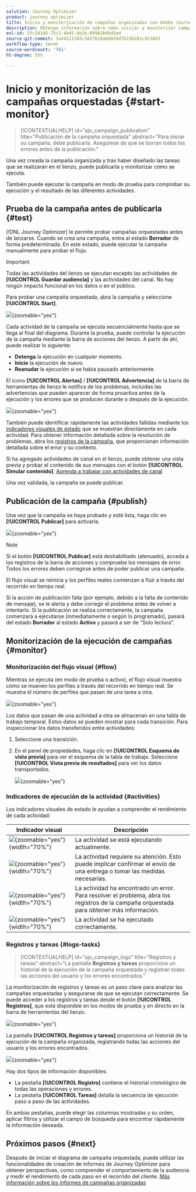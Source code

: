```yaml
---
solution: Journey Optimizer
product: journey optimizer
title: Inicio y monitorización de campañas organizadas con Adobe Journey Optimizer
description: Obtenga información sobre cómo iniciar y monitorizar campañas orquestadas con Adobe Journey Optimizer.
exl-id: 5fc2d1d6-75c3-4b45-bb2b-09982b9bd5ed
source-git-commit: 3a44111345c1627610a6b026d7b19b281c4538d3
workflow-type: tm+mt
source-wordcount: '761'
ht-degree: 55%

---
```



# Inicio y monitorización de las campañas orquestadas {#start-monitor}

>[!CONTEXTUALHELP]
>id="ajo_campaign_publication"
>title="Publicación de la campaña orquestada"
>abstract="Para iniciar su campaña, debe publicarla. Asegúrese de que se borran todos los errores antes de la publicación."

Una vez creada la campaña organizada y tras haber diseñado las tareas que se realizarán en el lienzo, puede publicarla y monitorizar cómo se ejecuta.

También puede ejecutar la campaña en modo de prueba para comprobar su ejecución y el resultado de las diferentes actividades.

## Prueba de la campaña antes de publicarla {#test}

[!DNL Journey Optimizer] le permite probar campañas orquestadas antes de lanzarse. Cuando se crea una campaña, entra al estado **Borrador** de forma predeterminada. En este estado, puede ejecutar la campaña manualmente para probar el flujo.

>[!IMPORTANT]
>
>Todas las actividades del lienzo se ejecutan excepto las actividades de **[!UICONTROL Guardar audiencia]** y las actividades del canal. No hay ningún impacto funcional en los datos o en el público.

Para probar una campaña orquestada, abra la campaña y seleccione **[!UICONTROL Start]**.

![](assets/campaign-start.png){zoomable="yes"}

Cada actividad de la campaña se ejecuta secuencialmente hasta que se llega al final del diagrama. Durante la prueba, puede controlar la ejecución de la campaña mediante la barra de acciones del lienzo. A partir de ahí, puede realizar lo siguiente:

* **Detenga** la ejecución en cualquier momento.
* **Inicie** la ejecución de nuevo.
* **Reanudar** la ejecución si se había pausado anteriormente.

El icono **[!UICONTROL Alertas]** / **[!UICONTROL Advertencia]** de la barra de herramientas de lienzo le notifica de los problemas, incluidas las advertencias que pueden aparecer de forma proactiva antes de la ejecución y los errores que se producen durante o después de la ejecución.

![](assets/campaign-warning.png){zoomable="yes"}

También puede identificar rápidamente las actividades fallidas mediante los [indicadores visuales de estado](#activities) que se muestran directamente en cada actividad. Para obtener información detallada sobre la resolución de problemas, abra los [registros de la campaña](#logs-tasks), que proporcionan información detallada sobre el error y su contexto.

Si ha agregado actividades de canal en el lienzo, puede obtener una vista previa y probar el contenido de sus mensajes con el botón **[!UICONTROL Simular contenido]**. [Aprenda a trabajar con actividades de canal](activities/channels.md)

Una vez validada, la campaña se puede publicar.

## Publicación de la campaña {#publish}

Una vez que la campaña se haya probado y esté lista, haga clic en **[!UICONTROL Publicar]** para activarla.

![](assets/campaign-publish.png){zoomable="yes"}

>[!NOTE]
>
>Si el botón **[!UICONTROL Publicar]** está deshabilitado (atenuado), acceda a los registros de la barra de acciones y compruebe los mensajes de error. Todos los errores deben corregirse antes de poder publicar una campaña.

El flujo visual se reinicia y los perfiles reales comienzan a fluir a través del recorrido en tiempo real.

Si la acción de publicación falla (por ejemplo, debido a la falta de contenido de mensaje), se le alerta y debe corregir el problema antes de volver a intentarlo. Si la publicación se realiza correctamente, la campaña comenzará a ejecutarse (inmediatamente o según lo programado), pasará del estado **Borrador** al estado **Activo** y pasará a ser de &quot;Solo lectura&quot;.

## Monitorización de la ejecución de campañas {#monitor}

### Monitorización del flujo visual {#flow}

Mientras se ejecuta (en modo de prueba o activo), el flujo visual muestra cómo se mueven los perfiles a través del recorrido en tiempo real. Se muestra el número de perfiles que pasan de una tarea a otra.

![](assets/workflow-execution.png){zoomable="yes"}

Los datos que pasan de una actividad a otra se almacenan en una tabla de trabajo temporal. Estos datos se pueden mostrar para cada transición. Para inspeccionar los datos transferidos entre actividades:

1. Seleccione una transición.
1. En el panel de propiedades, haga clic en **[!UICONTROL Esquema de vista previa]** para ver el esquema de la tabla de trabajo. Seleccione **[!UICONTROL Vista previa de resultados]** para ver los datos transportados.

   ![](assets/transition.png){zoomable="yes"}

### Indicadores de ejecución de la actividad {#activities}

Los indicadores visuales de estado le ayudan a comprender el rendimiento de cada actividad:

| Indicador visual | Descripción |
|-----|------------|
| ![](assets/activity-status-pending.png){zoomable="yes"}{width="70%"} | La actividad se está ejecutando actualmente. |
| ![](assets/activity-status-orange.png){zoomable="yes"}{width="70%"} | La actividad requiere su atención. Esto puede implicar confirmar el envío de una entrega o tomar las medidas necesarias. |
| ![](assets/activity-status-red.png){zoomable="yes"}{width="70%"} | La actividad ha encontrado un error. Para resolver el problema, abra los registros de la campaña orquestada para obtener más información. |
| ![](assets/activity-status-green.png){zoomable="yes"}{width="70%"} | La actividad se ha ejecutado correctamente. |

### Registros y tareas {#logs-tasks}

>[!CONTEXTUALHELP]
>id="ajo_campaign_logs"
>title="Registros y tareas"
>abstract="La pantalla **Registros y tareas** proporciona un historial de la ejecución de la campaña orquestada y registran todas las acciones del usuario y los errores encontrados."

La monitorización de registros y tareas es un paso clave para analizar las campañas orquestadas y asegurarse de que se ejecutan correctamente. Se puede acceder a los registros y tareas desde el botón **[!UICONTROL Registros]**, que está disponible en los modos de prueba y en directo en la barra de herramientas del lienzo.

![](assets/logs-button.png){zoomable="yes"}

La pantalla **[!UICONTROL Registros y tareas]** proporciona un historial de la ejecución de la campaña organizada, registrando todas las acciones del usuario y los errores encontrados.

![](assets/workflow-logs.png){zoomable="yes"}

Hay dos tipos de información disponibles:

* La pestaña **[!UICONTROL Registro]** contiene el historial cronológico de todas las operaciones y errores.
* La pestaña **[!UICONTROL Tareas]** detalla la secuencia de ejecución paso a paso de las actividades.

En ambas pestañas, puede elegir las columnas mostradas y su orden, aplicar filtros y utilizar el campo de búsqueda para encontrar rápidamente la información deseada.

## Próximos pasos {#next}

Después de iniciar el diagrama de campaña orquestada, puede utilizar las funcionalidades de creación de informes de Journey Optimizer para obtener perspectivas, como comprender el comportamiento de la audiencia y medir el rendimiento de cada paso en el recorrido del cliente. [Más información sobre los informes de campañas organizadas](../orchestrated/reporting-campaigns.md)
